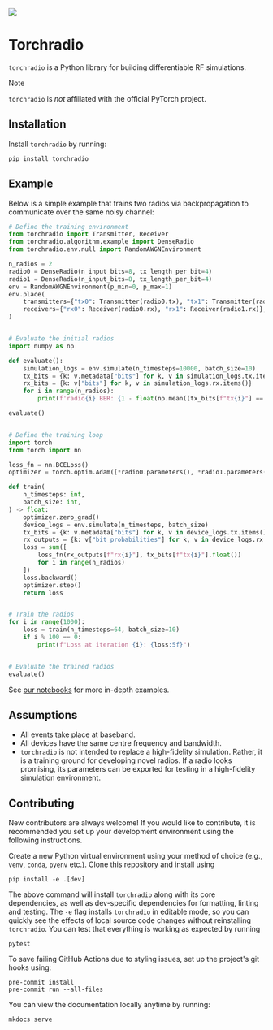 [![](https://github.com/dewcservices/torchradio/actions/workflows/python.yml/badge.svg)](https://github.com/dewcservices/torchradio/actions/workflows/python.yml)

# Torchradio

`torchradio` is a Python library for building differentiable RF simulations.

> [!NOTE]
> `torchradio` is *not* affiliated with the official PyTorch project.

## Installation

Install `torchradio` by running:

```
pip install torchradio
```

## Example

Below is a simple example that trains two radios via backpropagation to communicate over the same noisy channel:

```python
# Define the training environment
from torchradio import Transmitter, Receiver
from torchradio.algorithm.example import DenseRadio
from torchradio.env.null import RandomAWGNEnvironment

n_radios = 2
radio0 = DenseRadio(n_input_bits=8, tx_length_per_bit=4)
radio1 = DenseRadio(n_input_bits=8, tx_length_per_bit=4)
env = RandomAWGNEnvironment(p_min=0, p_max=1)
env.place(
    transmitters={"tx0": Transmitter(radio0.tx), "tx1": Transmitter(radio1.tx)},
    receivers={"rx0": Receiver(radio0.rx), "rx1": Receiver(radio1.rx)},
)


# Evaluate the initial radios
import numpy as np

def evaluate():
    simulation_logs = env.simulate(n_timesteps=10000, batch_size=10)
    tx_bits = {k: v.metadata["bits"] for k, v in simulation_logs.tx.items()}
    rx_bits = {k: v["bits"] for k, v in simulation_logs.rx.items()}
    for i in range(n_radios):
        print(f'radio{i} BER: {1 - float(np.mean((tx_bits[f"tx{i}"] == rx_bits[f"rx{i}"]).numpy())):.5f}')

evaluate()


# Define the training loop
import torch
from torch import nn

loss_fn = nn.BCELoss()
optimizer = torch.optim.Adam([*radio0.parameters(), *radio1.parameters()])

def train(
    n_timesteps: int,
    batch_size: int,
) -> float:
    optimizer.zero_grad()
    device_logs = env.simulate(n_timesteps, batch_size)
    tx_bits = {k: v.metadata["bits"] for k, v in device_logs.tx.items()}
    rx_outputs = {k: v["bit_probabilities"] for k, v in device_logs.rx.items()}
    loss = sum([
        loss_fn(rx_outputs[f"rx{i}"], tx_bits[f"tx{i}"].float())
        for i in range(n_radios)
    ])
    loss.backward()
    optimizer.step()
    return loss


# Train the radios
for i in range(1000):
    loss = train(n_timesteps=64, batch_size=10)
    if i % 100 == 0:
        print(f"Loss at iteration {i}: {loss:5f}")


# Evaluate the trained radios
evaluate()

```

See [our notebooks](https://dewcservices.github.io/torchradio/Examples/1_introduction/) for more in-depth examples.


## Assumptions
- All events take place at baseband.
- All devices have the same centre frequency and bandwidth.
- `torchradio` is not intended to replace a high-fidelity simulation. Rather, it is a training ground for developing novel radios. If a radio looks promising, its parameters can be exported for testing in a high-fidelity simulation environment.


## Contributing

New contributors are always welcome! If you would like to contribute, it is recommended you set up your development environment using the following instructions.

Create a new Python virtual environment using your method of choice (e.g., `venv`, `conda`, `pyenv` etc.). Clone this repository and install using

```
pip install -e .[dev]
```

The above command will install `torchradio` along with its core dependencies, as well as dev-specific dependencies for formatting, linting and testing. The `-e` flag installs `torchradio` in editable mode, so you can quickly see the effects of local source code changes without reinstalling `torchradio`. You can test that everything is working as expected by running

```
pytest
```

To save failing GitHub Actions due to styling issues, set up the project's git hooks using:

```
pre-commit install
pre-commit run --all-files
```

You can view the documentation locally anytime by running:

```
mkdocs serve
```
